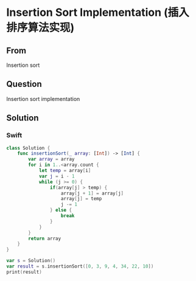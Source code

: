 # Insertion Sort Implementation (插入排序算法实现)



## From

Insertion sort



## Question

Insertion sort implementation



## Solution  



### Swift

```swift
class Solution {
    func insertionSort(_ array: [Int]) -> [Int] {
        var array = array
        for i in 1..<array.count {
            let temp = array[i]
            var j = i - 1
            while (j >= 0) {
                if(array[j] > temp) {
                    array[j + 1] = array[j]
                    array[j] = temp
                    j -= 1
                } else {
                    break
                }
            }
        }
        return array
    }
}

var s = Solution()
var result = s.insertionSort([0, 3, 9, 4, 34, 22, 10])
print(result)
```

